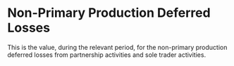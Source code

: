 # Non-Primary Production Deferred Losses
This is the value, during the relevant period, for the non-primary production deferred losses from partnership activities and sole trader activities.